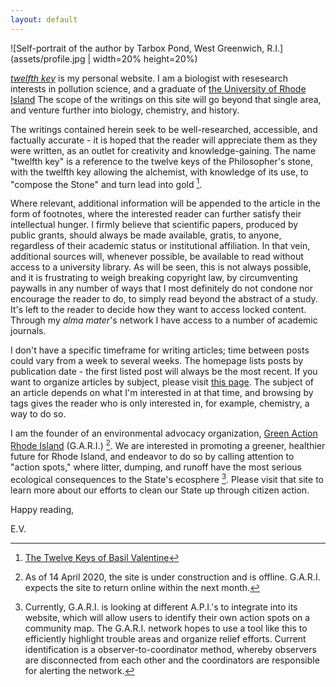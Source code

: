 ```yaml
---
layout: default
---
```


![Self-portrait of the author by Tarbox Pond, West Greenwich, R.I.](assets/profile.jpg | width=20% height=20%)

[*twelfth key*](https://0evv.github.io) is my personal website. I am a biologist with resesearch interests in pollution science, and a graduate of [the University of Rhode Island](https://uri.edu/) The scope of the writings on this site will go beyond that single area, and venture further into biology, chemistry, and history.

The writings contained herein seek to be well-researched, accessible, and factually accurate - it is hoped that the reader will appreciate them as they were written, as an outlet for creativity and knowledge-gaining. The name "twelfth key" is a reference to the twelve keys of the Philosopher's stone, with the twelfth key allowing the alchemist, with knowledge of its use, to "compose the Stone" and turn lead into gold [^1].

Where relevant, additional information will be appended to the article in the form of footnotes, where the interested reader can further satisfy their intellectual hunger. I firmly believe that scientific papers, produced by public grants, should always be made available, gratis, to anyone, regardless of their academic status or institutional affiliation. In that vein, additional sources will, whenever possible, be available to read without access to a university library. As will be seen, this is not always possible, and it is frustrating to weigh breaking copyright law, by circumventing paywalls in any number of ways that I most definitely do not condone nor encourage the reader to do, to simply read beyond the abstract of a study. It's left to the reader to decide how they want to access locked content. Through my *alma mater*'s network I have access to a number of academic journals.

I don't have a specific timeframe for writing articles; time between posts could vary from a week to several weeks. The homepage lists posts by publication date - the first listed post will always be the most recent. If you want to organize articles by subject, please visit [this page](https://0evv.github.io/tags/). The subject of an article depends on what I'm interested in at that time, and browsing by tags gives the reader who is only interested in, for example, chemistry, a way to do so.

I am the founder of an environmental advocacy organization, [Green Action Rhode Island](https://greenactionri.github.io) (G.A.R.I.) [^2]. We are interested in promoting a greener, healthier future for Rhode Island, and endeavor to do so by calling attention to "action spots," where litter, dumping, and runoff have the most serious ecological consequences to the State's ecosphere [^3]. Please visit that site to learn more about our efforts to clean our State up through citizen action.

Happy reading,

E.V.

[^1]: [The Twelve Keys of Basil Valentine](https://alkemia.wordpress.com/library/twelve-keys/the-twelve-keys-of-basil-valentine-introduction/)
[^2]: As of 14 April 2020, the site is under construction and is offline. G.A.R.I. expects the site to return online within the next month.
[^3]: Currently, G.A.R.I. is looking at different A.P.I.'s to integrate into its website, which will allow users to identify their own action spots on a community map. The G.A.R.I. network hopes to use a tool like this to efficiently highlight trouble areas and organize relief efforts. Current identification is a observer-to-coordinator method, whereby observers are disconnected from each other and the coordinators are responsible for alerting the network.
